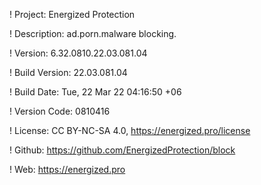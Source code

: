 ! Project: Energized Protection

! Description: ad.porn.malware blocking.

! Version: 6.32.0810.22.03.081.04

! Build Version: 22.03.081.04

! Build Date: Tue, 22 Mar 22 04:16:50 +06

! Version Code: 0810416

! License: CC BY-NC-SA 4.0, https://energized.pro/license

! Github: https://github.com/EnergizedProtection/block

! Web: https://energized.pro
